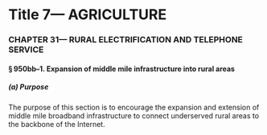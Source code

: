 
# Title 7— AGRICULTURE
### CHAPTER 31— RURAL ELECTRIFICATION AND TELEPHONE SERVICE
#### § 950bb–1. Expansion of middle mile infrastructure into rural areas
##### (a) Purpose

The purpose of this section is to encourage the expansion and extension of middle mile broadband infrastructure to connect underserved rural areas to the backbone of the Internet.
